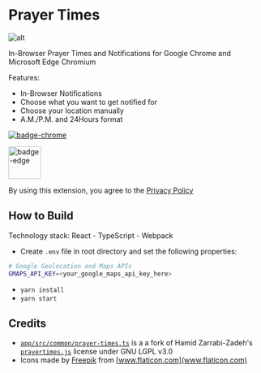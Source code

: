 # Prayer Times

![alt](https://raw.githubusercontent.com/jalalmostafa/chrome-prayertimes/master/web_store/small-mosque.png)

In-Browser Prayer Times and Notifications for Google Chrome and Microsoft Edge Chromium

Features:

- In-Browser Notifications
- Choose what you want to get notified for
- Choose your location manually
- A.M./P.M. and 24Hours format

[![badge-chrome](https://developer.chrome.com/webstore/images/ChromeWebStore_BadgeWBorder_v2_206x58.png)](https://chrome.google.com/webstore/detail/prayer-times/ipkhkglhpmngdkgclngmlpkekkpplbgm)

<a href="https://microsoftedge.microsoft.com/addons/detail/jdnolinjgdhocachcbfcalljgfmceapb">
<img alt="badge-edge" src="https://winaero.com/blog/wp-content/uploads/2019/11/Edge-Stable-Fluent-Big-256-Icon.png" width="64" height="64"/>
</a>

By using this extension, you agree to the [Privacy Policy](https://jalalmostafa.github.io/prayertimes/PrivacyPolicy.html)

## How to Build

Technology stack: React - TypeScript - Webpack

- Create `.env` file in root directory and set the following properties:

```bash
# Google Geolocation and Maps APIs
GMAPS_API_KEY=<your_google_maps_api_key_here>
```

- `yarn install`
- `yarn start`

## Credits

- [`app/src/common/prayer-times.ts`](https://github.com/jalalmostafa/chrome-prayertimes/blob/master/app/src/common/prayer-times.ts) is a a fork of Hamid Zarrabi-Zadeh's [`prayertimes.js`](http://praytimes.org/code/v2/js/PrayTimes.js) license under GNU LGPL v3.0
- Icons made by [Freepik](https://www.flaticon.com/authors/freepik) from [www.flaticon.com](www.flaticon.com)

